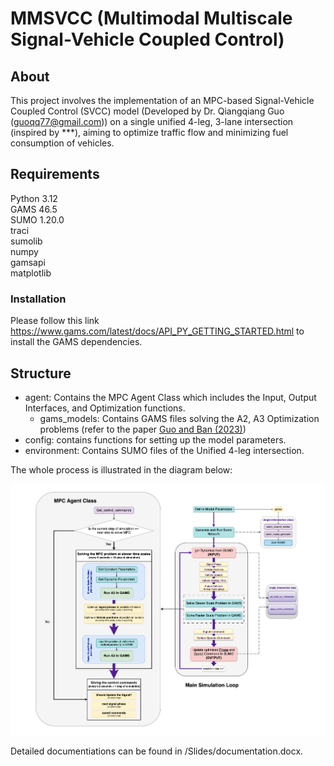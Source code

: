 # MMSVCC (Multimodal Multiscale Signal-Vehicle Coupled Control)

## About
This project involves the implementation of an MPC-based Signal-Vehicle Coupled Control (SVCC) model (Developed by Dr. Qiangqiang Guo (guoqq77@gmail.com)) on a single unified 4-leg, 3-lane intersection (inspired by ***), aiming to optimize traffic flow and minimizing fuel consumption of vehicles.

## Requirements
Python 3.12   
GAMS 46.5  
SUMO 1.20.0          
traci  
sumolib  
numpy  
gamsapi  
matplotlib  

### Installation
Please follow this link https://www.gams.com/latest/docs/API_PY_GETTING_STARTED.html to install the GAMS dependencies. 

## Structure
- agent: Contains the MPC Agent Class which includes the Input, Output Interfaces, and Optimization functions.  
    - gams_models: Contains GAMS files solving the A2, A3 Optimization problems (refer to the paper [Guo and Ban (2023)](https://www.sciencedirect.com/science/article/abs/pii/S0191261523001121))  
- config: contains functions for setting up the model parameters.
- environment: Contains SUMO files of the Unified 4-leg intersection.

The whole process is illustrated in the diagram below:  

![MPC Agent Diagram](Slides/MultiScale%20Traffic%20Control%20Diagram.png)

 
Detailed documentiations can be found in /Slides/documentation.docx.  
